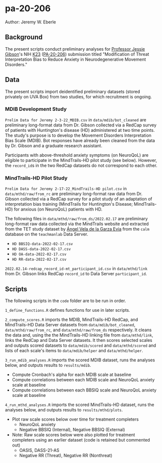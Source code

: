 # pa-20-206

Author: Jeremy W. Eberle

## Background

The present scripts conduct preliminary analyses for [Professor Jessie Gibson](https://www.nursing.virginia.edu/people/js6zn/)'s NIH [K23](https://researchtraining.nih.gov/programs/career-development/k23) ([PA-20-206](https://grants.nih.gov/grants/guide/pa-files/PA-20-206.html)) submission titled "Modification of Threat Interpretation Bias to Reduce Anxiety in Neurodegenerative Movement Disorders."

## Data

The present scripts import deidentified preliminary datasets (stored privately on UVA Box) from two studies, for which recruitment is ongoing.

### MDIB Development Study

`Prelim Data for Jeremy 2-3-22_MDIB.csv` in `data/mdib/bot_cleaned` are preliminary long-format data from Dr. Gibson collected via a RedCap survey of patients with Huntington's disease (HD) administered at two time points. The study's purpose is to develop the Movement Disorders Interpretation Bias Scale (MDIB). Bot responses have already been cleaned from the data by Dr. Gibson and a graduate research assistant.

Participants with above-threshold anxiety symptoms (on NeuroQoL) are eligible to participate in the MindTrails-HD pilot study (see below). However, the `record_id`s in the two RedCap datasets do not correspond to each other.

### MindTrails-HD Pilot Study

`Prelim Data for Jeremy 2-17-22_MindTrails-HD pilot.csv` in `data/mthd/raw/from_rc` are preliminary long-format raw data from Dr. Gibson collected via a RedCap survey for a pilot study of an adaptation of interpretation bias training (MindTrails for Huntington's Disease; MindTrails-HD) for anxious (on NeuroQoL) patients with HD.

The following files in `data/mthd/raw/from_ds/2022.02.17` are preliminary long-format raw data collected via the MindTrails website and extracted from the TET study dataset by [Ángel Vela de la Garza Evia](https://github.com/avel22) from the `calm` database on the `teachmanlab` Data Server.

- `HD BBSIQ-data-2022-02-17.csv`
- `HD DASS-data-2022-02-17.csv`
- `HD OA-data-2022-02-17.csv`
- `HD RR-data-2022-02-17.csv`

`2022.02.14-redcap_record_id-mt_participant_id.csv` in `data/mthd/link` from Dr. Gibson links RedCap `record_id` to Data Server `participant_id`.

## Scripts

The following scripts in the `code` folder are to be run in order.

`1_define_functions.R` defines functions for use in later scripts.

`2_compute_scores.R` imports the MDIB, MindTrails-HD RedCap, and MindTrails-HD Data Server datasets from `data/mdib/bot_cleaned`, `data/mthd/raw/from_rc`, and `data/mthd/raw/from_ds` respectively. It cleans the data and, using the the MindTrails-HD linking file from `data/mthd/link`, links the RedCap and Data Server datasets. It then scores selected scales and outputs scored datasets to `data/mdib/scored` and `data/mthd/scored` and lists of each scale's items to `data/mdib/helper` and `data/mthd/helper`.

`3_run_mdib_analyses.R` imports the scored MDIB dataset, runs the analyses below, and outputs results to `results/mdib`.
- Compute Cronbach's alpha for each MDIB scale at baseline
- Compute correlations between each MDIB scale and NeuroQoL anxiety scale at baseline
- Compute correlations between each BBSIQ scale and NeuroQoL anxiety scale at baseline 

`4_run_mthd_analyses.R` imports the scored MindTrails-HD dataset, runs the analyses below, and outputs results to `results/mthd/plots`.
- Plot raw scale scores below over time for treatment completers
  - NeuroQoL anxiety
  - Negative BBSIQ (Internal), Negative BBSIQ (External)
- Note: Raw scale scores below were also plotted for treatment completers using an earlier dataset (code is retained but commented out)
  - OASIS, DASS-21-AS
  - Negative RR (Threat), Negative RR (Nonthreat)
